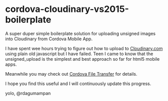 # cordova-cloudinary-vs2015-boilerplate
A super duper simple boilerplate solution for uploading unsigned images into Cloudinary from Cordova Mobile App.

I have spent wee hours trying to figure out how to upload to [Cloudinary.com](Cloudinary.com) using plain old javascript but I have failed. Teen I came to know that the unsigned_upload is the simplest and best approach so far for html5 mobile apps.

Meanwhile you may check out [Cordova File Transfer](http://ngcordova.com/docs/plugins/fileTransfer/) for details.

I hope you find this useful and I will continuously update this progress.


yolo,
@rdagumampan

